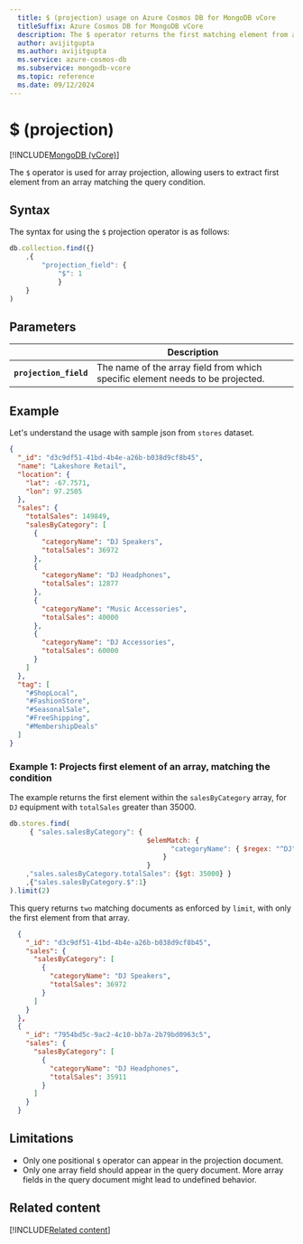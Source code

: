 ```yaml
---
  title: $ (projection) usage on Azure Cosmos DB for MongoDB vCore
  titleSuffix: Azure Cosmos DB for MongoDB vCore
  description: The $ operator returns the first matching element from an array.
  author: avijitgupta
  ms.author: avijitgupta
  ms.service: azure-cosmos-db
  ms.subservice: mongodb-vcore
  ms.topic: reference
  ms.date: 09/12/2024
---
```


# $ (projection)

[!INCLUDE[MongoDB (vCore)](~/reusable-content/ce-skilling/azure/includes/cosmos-db/includes/appliesto-mongodb-vcore.md)]

The `$` operator is used for array projection, allowing users to extract first element from an array matching the query condition.

## Syntax

The syntax for using the `$` projection operator is as follows:

```javascript
db.collection.find({}
    ,{
        "projection_field": {
            "$": 1
            }
    }
)
```

## Parameters

| | Description |
| --- | --- |
| **`projection_field`** | The name of the array field from which specific element needs to be projected. |

## Example

Let's understand the usage with sample json from `stores` dataset.

```json
{
  "_id": "d3c9df51-41bd-4b4e-a26b-b038d9cf8b45",
  "name": "Lakeshore Retail",
  "location": {
    "lat": -67.7571,
    "lon": 97.2505
  },
  "sales": {
    "totalSales": 149849,
    "salesByCategory": [
      {
        "categoryName": "DJ Speakers",
        "totalSales": 36972
      },
      {
        "categoryName": "DJ Headphones",
        "totalSales": 12877
      },
      {
        "categoryName": "Music Accessories",
        "totalSales": 40000
      },
      {
        "categoryName": "DJ Accessories",
        "totalSales": 60000
      }
    ]
  },
  "tag": [
    "#ShopLocal",
    "#FashionStore",
    "#SeasonalSale",
    "#FreeShipping",
    "#MembershipDeals"
  ]
}
```

### Example 1: Projects first element of an array, matching the condition

The example returns the first element within the `salesByCategory` array, for `DJ` equipment with `totalSales` greater than 35000.

```javascript
db.stores.find(
     { "sales.salesByCategory": {
                                  $elemMatch: {
                                        "categoryName": { $regex: "^DJ" }
                                      }
                                  }
    ,"sales.salesByCategory.totalSales": {$gt: 35000} }
    ,{"sales.salesByCategory.$":1}
).limit(2)
```

This query returns `two` matching documents as enforced by `limit`, with only the first element from that array.

```json
  {
    "_id": "d3c9df51-41bd-4b4e-a26b-b038d9cf8b45",
    "sales": {
      "salesByCategory": [
        {
          "categoryName": "DJ Speakers",
          "totalSales": 36972
        }
      ]
    }
  },
  {
    "_id": "7954bd5c-9ac2-4c10-bb7a-2b79bd0963c5",
    "sales": {
      "salesByCategory": [
        {
          "categoryName": "DJ Headphones",
          "totalSales": 35911
        }
      ]
    }
  }
```

## Limitations

- Only one positional `$` operator can appear in the projection document.
- Only one array field should appear in the query document. More array fields in the query document might lead to undefined behavior.

## Related content

[!INCLUDE[Related content](../includes/related-content.md)]
